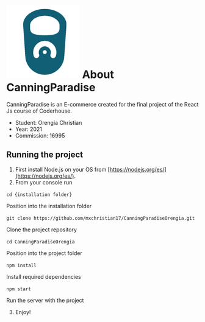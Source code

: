 # ![Canning Paradise](https://github.com/mxchristian17/CanningParadiseOrengia/blob/master/public/logo192.png?raw=true) About CanningParadise

CanningParadise is an E-commerce created for the final project of the React Js course of Coderhouse.

  - Student: Orengia Christian
  - Year: 2021
  - Commission: 16995

## Running the project

1. First install Node.js on your OS from [https://nodejs.org/es/](https://nodejs.org/es/).
2. From your console run

`cd {installation folder}`

Position into the installation folder

`git clone https://github.com/mxchristian17/CanningParadiseOrengia.git`

Clone the project repository

`cd CanningParadiseOrengia`

Position into the project folder

`npm install`

Install required dependencies

`npm start`

Run the server with the project
    
3. Enjoy!
